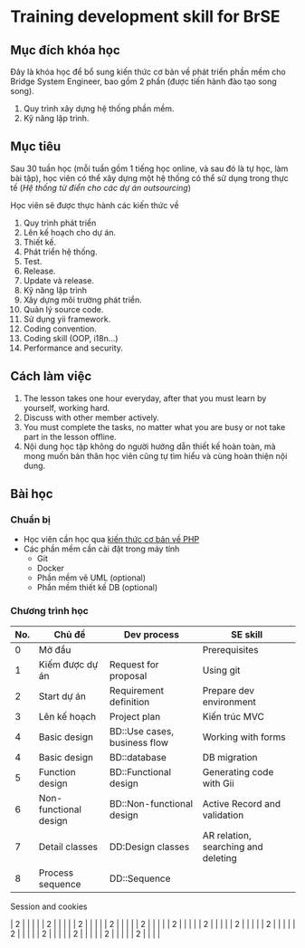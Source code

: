 # Training development skill for BrSE

## Mục đích khóa học

Đây là khóa học để bổ sung kiến thức cơ bản về phát triển phần mềm cho Bridge System  Engineer, bao gồm 2 phần (được tiến hành đào tạo song song).
1. Quy trình xây dựng hệ thống phần mềm.
2. Kỹ năng lập trình.

## Mục tiêu

Sau 30 tuần học (mỗi tuần gồm 1 tiếng học online, và sau đó là tự học, làm bài tập), học viên có thể xây dựng một hệ thống có thể sử dụng trong thực tế (*Hệ thống từ điển cho các dự án outsourcing*)

Học viên sẽ được thực hành các kiến thức về
1. Quy trình phát triển
  1. Lên kế hoạch cho dự án.
  2. Thiết kế.
  3. Phát triển hệ thống.
  4. Test.
  5. Release.
  6. Update và release.
2. Kỹ năng lập trình
  1. Xây dựng môi trường phát triển.
  2. Quản lý source code.
  3. Sử dụng yii framework.
  4. Coding convention.
  5. Coding skill (OOP, i18n...)
  6. Performance and security.

## Cách làm việc

1. The lesson takes one hour everyday, after that you must learn by yourself, working hard.
2. Discuss with other member actively.
3. You must complete the tasks, no matter what you are busy or not take part in the lesson offline.
4. Nội dung học tập không do người hướng dẫn thiết kế hoàn toàn, mà mong muốn bản thân học viên cũng tự tìm hiểu và cùng hoàn thiện nội dung.

## Bài học

### Chuẩn bị

* Học viên cần học qua [kiến thức cơ bản về PHP](https://www.w3schools.com/php/DEFAULT.asp)
* Các phần mềm cần cài đặt trong máy tính
  * Git
  * Docker
  * Phần mềm vẽ UML (optional)
  * Phần mềm thiết kế DB (optional)

### Chương trình học

| No. | Chủ đề | Dev process | SE skill |
|---|---|---|---|
| 0 | Mở đầu | | Prerequisites |
| 1 | Kiếm được dự án | Request for proposal | Using git |
| 2 | Start dự án | Requirement definition | Prepare dev environment |
| 3 | Lên kế hoạch | Project plan | Kiến trúc MVC |
| 4 | Basic design | BD::Use cases, business flow | Working with forms |
| 4 | Basic design | BD::database | DB migration |
| 5 | Function design | BD::Functional design | Generating code with Gii |
| 6 | Non-functional design | BD::Non-functional design | Active Record and validation |
| 7 | Detail classes | DD:Design classes | AR relation, searching and deleting |
| 8 | Process sequence | DD::Sequence |  |


Session and cookies

| 2 | | | |
| 2 | | | |
| 2 | | | |
| 2 | | | |
| 2 | | | |
| 2 | | | |
| 2 | | | |
| 2 | | | |
| 2 | | | |
| 2 | | | |
| 2 | | | |
| 2 | | | |
| 2 | | | |
| 2 | | | |
